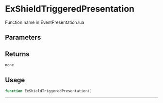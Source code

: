 # ExShieldTriggeredPresentation
Function name in EventPresentation.lua
## Parameters

## Returns
`none`
## Usage
```lua
function ExShieldTriggeredPresentation()
```
---

